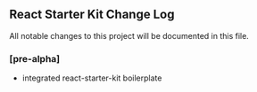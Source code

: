 ## React Starter Kit Change Log

All notable changes to this project will be documented in this file.

### [pre-alpha]

- integrated react-starter-kit boilerplate
